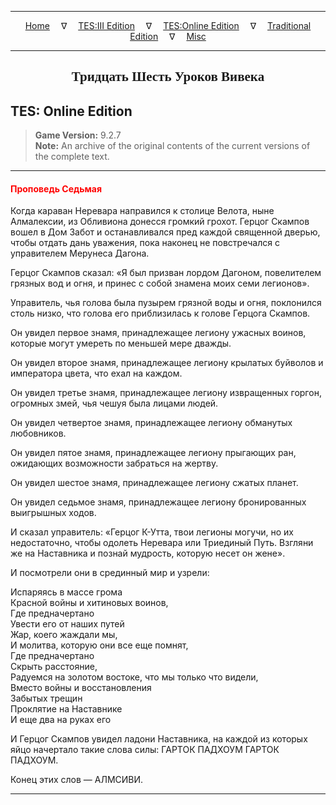 
---

<!-- Jekyll Page Links -->

<center>
<a href="../../../../index.html">Home</a>
&emsp;&nabla;&emsp;
<a href="../../../index-tes3.html">TES:III Edition</a>
&emsp;&nabla;&emsp;
<a href="../../../index-teso.html">TES:Online Edition</a>
&emsp;&nabla;&emsp;
<a href="../../../index-traditional.html">Traditional Edition</a>
&emsp;&nabla;&emsp;
<a href="../../../index-misc.html">Misc</a>
</center>

<!-- Markdown Body Below: -->

---

<center>
<h2><span style="font-family:Georgia">Тридцать Шесть Уроков Вивека</span></h2>
</center>

## TES: Online Edition

> __Game Version:__ 9.2.7\
> __Note:__ An archive of the original contents of the current versions of the complete text.

---

#### <span style="color:red">Проповедь Седьмая</span>

Когда караван Неревара направился к столице Велота, ныне Алмалексии, из Обливиона донесся громкий грохот. Герцог Скампов вошел в Дом Забот и останавливался пред каждой священной дверью, чтобы отдать дань уважения, пока наконец не повстречался с управителем Мерунеса Дагона.

Герцог Скампов сказал: «Я был призван лордом Дагоном, повелителем грязных вод и огня, и принес с собой знамена моих семи легионов».

Управитель, чья голова была пузырем грязной воды и огня, поклонился столь низко, что голова его приблизилась к голове Герцога Скампов.

Он увидел первое знамя, принадлежащее легиону ужасных воинов, которые могут умереть по меньшей мере дважды.

Он увидел второе знамя, принадлежащее легиону крылатых буйволов и императора цвета, что ехал на каждом.

Он увидел третье знамя, принадлежащее легиону извращенных горгон, огромных змей, чья чешуя была лицами людей.

Он увидел четвертое знамя, принадлежащее легиону обманутых любовников.

Он увидел пятое знамя, принадлежащее легиону прыгающих ран, ожидающих возможности забраться на жертву.

Он увидел шестое знамя, принадлежащее легиону сжатых планет.

Он увидел седьмое знамя, принадлежащее легиону бронированных выигрышных ходов.

И сказал управитель: «Герцог К-Утта, твои легионы могучи, но их недостаточно, чтобы одолеть Неревара или Триединый Путь. Взгляни же на Наставника и познай мудрость, которую несет он жене».

И посмотрели они в срединный мир и узрели:

Испаряясь в массе грома\
Красной войны и хитиновых воинов,\
Где предначертано\
Увести его от наших путей\
Жар, коего жаждали мы,\
И молитва, которую они все еще помнят,\
Где предначертано\
Скрыть расстояние,\
Радуемся на золотом востоке, что мы только что видели,\
Вместо войны и восстановления\
Забытых трещин\
Проклятие на Наставнике\
И еще два на руках его

И Герцог Скампов увидел ладони Наставника, на каждой из которых яйцо начертало такие слова силы: ГАРТОК ПАДХОУМ ГАРТОК ПАДХОУМ.

Конец этих слов — АЛМСИВИ.

---

